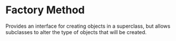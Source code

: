 # Factory Method

Provides an interface for creating objects in a superclass, but allows subclasses to alter the type of objects that will be created.


